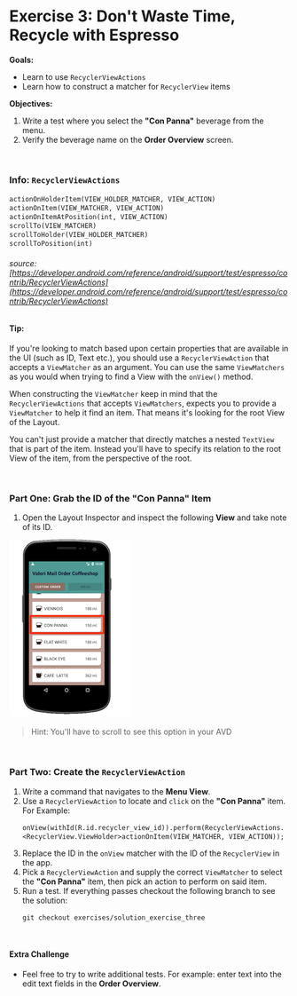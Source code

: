 # Exercise 3: Don't Waste Time, Recycle with Espresso
**Goals:** 
* Learn to use `RecyclerViewActions`
* Learn how to construct a matcher for `RecyclerView` items

**Objectives:**
1. Write a test where you select the **"Con Panna"** beverage from the menu. 
2. Verify the beverage name on the **Order Overview** screen.

<br />

### Info: `RecyclerViewActions`

```
actionOnHolderItem(VIEW_HOLDER_MATCHER, VIEW_ACTION)
actionOnItem(VIEW_MATCHER, VIEW_ACTION)
actionOnItemAtPosition(int, VIEW_ACTION)
scrollTo(VIEW_MATCHER)
scrollToHolder(VIEW_HOLDER_MATCHER)
scrollToPosition(int)
```
###### source: [https://developer.android.com/reference/android/support/test/espresso/contrib/RecyclerViewActions](https://developer.android.com/reference/android/support/test/espresso/contrib/RecyclerViewActions)

#### Tip:
If you're looking to match based upon certain properties that are available in the UI (such as ID, Text etc.), you should use a `RecyclerViewAction` that accepts a `ViewMatcher` as an argument. You can use the same `ViewMatchers` as you would when trying to find a View with the `onView()` method.

When constructing the `ViewMatcher` keep in mind that the `RecyclerViewActions` that accepts `ViewMatchers`, expects you to provide a `ViewMatcher` to help it find an item. That means it's looking for the root View of the Layout. 

You can't just provide a matcher that directly matches a nested `TextView` that is part of the item. Instead you'll have to specify its relation to the root View of the item, from the perspective of the root.

<br />

### Part One: Grab the ID of the "Con Panna" Item
1. Open the Layout Inspector and inspect the following **View** and take note of its ID.

![con-panna.png](images/con-panna.png)

> Hint: You'll have to scroll to see this option in your AVD
    
<br />

### Part Two: Create the `RecyclerViewAction`
1. Write a command that navigates to the **Menu View**.
2. Use a `RecyclerViewAction` to locate and `click` on the **"Con Panna"** item. For Example:
    ```
    onView(withId(R.id.recycler_view_id)).perform(RecyclerViewActions.<RecyclerView.ViewHolder>actionOnItem(VIEW_MATCHER, VIEW_ACTION));
    ```
3. Replace the ID in the `onView` matcher with the ID of the `RecyclerView` in the app.
4. Pick a `RecyclerViewAction` and supply the correct `ViewMatcher` to select the **"Con Panna"** item, then pick an action to perform on said item.
4. Run a test. If everything passes checkout the following branch to see the solution:
    ```
    git checkout exercises/solution_exercise_three
    ```
    
<br />

#### Extra Challenge
* Feel free to try to write additional tests. For example: enter text into the edit text fields in the **Order Overview**.